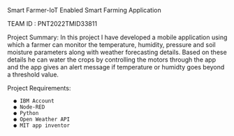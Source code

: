  Smart Farmer-IoT Enabled Smart Farming Application
 
 TEAM ID : PNT2022TMID33811
  
Project Summary:
	   In this project I have developed a mobile application using which a farmer can monitor the temperature, humidity, pressure and soil moisture parameters along with weather forecasting details. Based on these details he can water the crops by controlling the motors through the app and the app gives an alert message if temperature or humidty goes beyond a threshold value.

Project Requirements:

      ●	IBM Account
      ●	Node-RED
      ●	Python
      ●	Open Weather API
      ●	MIT app inventor
      

